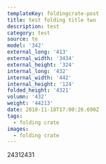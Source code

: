 ```yaml
---
templateKey: foldingcrate-post
title: test folding title two
description: test
category: test
source: te
model: '342'
external_long: '413'
external_width: '3434'
external_height: '324'
internal_long: '432'
internal_width: '442'
internal_height: '124'
folded_height: '4321'
volumn: '432'
weight: '44213'
date: 2018-11-18T17:00:26.690Z
tags:
  - folding crate
images:
  - folding crate
---
```

24312431
